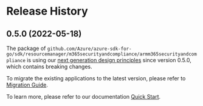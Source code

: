 # Release History

## 0.5.0 (2022-05-18)

The package of `github.com/Azure/azure-sdk-for-go/sdk/resourcemanager/m365securityandcompliance/armm365securityandcompliance` is using our [next generation design principles](https://azure.github.io/azure-sdk/general_introduction.html) since version 0.5.0, which contains breaking changes.

To migrate the existing applications to the latest version, please refer to [Migration Guide](https://aka.ms/azsdk/go/mgmt/migration).

To learn more, please refer to our documentation [Quick Start](https://aka.ms/azsdk/go/mgmt).